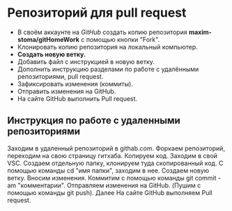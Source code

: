 # Репозиторий для pull request

* В своём аккаунте на *GitHub* создать копию репозитория **maxim-stoma/gitHomeWork** с помощью кнопки "Fork".
* Клонировать копию репозитория на локальный компьютер.
* **Создать новую ветку.**
* Добавить файл с инструкцией в новую ветку.
* Дополнить инструкцию разделами по работе с удалёнными репозиториями, pull request.
* Зафиксировать изменения (коммиты).
* Отправить изменения на GitHub.
* На сайте GitHub выполнить Pull request.

## Инструкция по работе с удаленными репозиториями
Заходим в удаленный репозиторий в githab.com.
Форкаем репозиторий, переходим на свою страницу гитхаба.
Копируем код. 
Заходим в свой VSC.
Создаем отдельную папку, клонируем туда скопированный код.
С помощью команды cd "имя папки", заходим в нее.
Создаем новую ветку. 
Вносим изменения. 
Коммитим с помощью команды git commit -am "комментарии".
Отправляем изменения на GitHub. (Пушим с помощью команды git push).
Далее На сайте GitHub выполняем Pull request.

